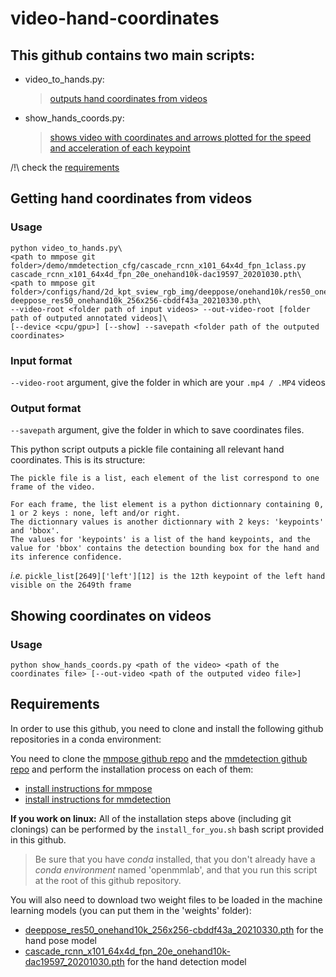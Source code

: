 # video-hand-coordinates

## This github contains two main scripts:
- video_to_hands.py:
  > [outputs hand coordinates from videos](#getting-hand-coordinates-from-videos)
- show_hands_coords.py:
  > [shows video with coordinates and arrows plotted for the speed and acceleration of each keypoint](#show-coordinates-with-video)
  
/!\ check the [requirements](#requirements)

## Getting hand coordinates from videos

### Usage

```
python video_to_hands.py\
<path to mmpose git folder>/demo/mmdetection_cfg/cascade_rcnn_x101_64x4d_fpn_1class.py cascade_rcnn_x101_64x4d_fpn_20e_onehand10k-dac19597_20201030.pth\
<path to mmpose git folder>/configs/hand/2d_kpt_sview_rgb_img/deeppose/onehand10k/res50_onehand10k_256x256.py deeppose_res50_onehand10k_256x256-cbddf43a_20210330.pth\
--video-root <folder path of input videos> --out-video-root [folder path of outputed annotated videos]\
[--device <cpu/gpu>] [--show] --savepath <folder path of the outputed coordinates>
```

### Input format

`--video-root` argument, give the folder in which are your `.mp4 / .MP4` videos

### Output format

`--savepath` argument, give the folder in which to save coordinates files.

This python script outputs a pickle file containing all relevant hand coordinates.
This is its structure:

    The pickle file is a list, each element of the list correspond to one frame of the video.
  
    For each frame, the list element is a python dictionnary containing 0, 1 or 2 keys : none, left and/or right.
    The dictionnary values is another dictionnary with 2 keys: 'keypoints' and 'bbox'.
    The values for 'keypoints' is a list of the hand keypoints, and the value for 'bbox' contains the detection bounding box for the hand and its inference confidence.
  
  *i.e.*
  `pickle_list[2649]['left'][12] is the 12th keypoint of the left hand visible on the 2649th frame`

## Showing coordinates on videos

### Usage

```
python show_hands_coords.py <path of the video> <path of the coordinates file> [--out-video <path of the outputed video file>]
```

## Requirements 

In order to use this github, you need to clone and install the following github repositories in a conda environment:

You need to clone the [mmpose github repo](https://github.com/open-mmlab/mmpose) and the [mmdetection github repo](https://github.com/open-mmlab/mmdetection) and perform the installation process on each of them:
- [install instructions for mmpose](https://github.com/open-mmlab/mmpose/blob/master/docs/en/install.md)
- [install instructions for mmdetection](https://github.com/open-mmlab/mmdetection/blob/master/docs/en/get_started.md)

**If you work on linux:**
All of the installation steps above (including git clonings) can be performed by the `install_for_you.sh` bash script provided in this github.
> Be sure that you have *conda* installed, that you don't already have a *conda environment* named 'openmmlab', and that you run this script at the root of this github repository.

You will also need to download two weight files to be loaded in the machine learning models (you can put them in the 'weights' folder):
  - [deeppose_res50_onehand10k_256x256-cbddf43a_20210330.pth](https://download.openmmlab.com/mmpose/hand/deeppose/deeppose_res50_onehand10k_256x256-cbddf43a_20210330.pth) for the hand pose model
  - [cascade_rcnn_x101_64x4d_fpn_20e_onehand10k-dac19597_20201030.pth](https://download.openmmlab.com/mmpose/mmdet_pretrained/cascade_rcnn_x101_64x4d_fpn_20e_onehand10k-dac19597_20201030.pth) for the hand detection model
